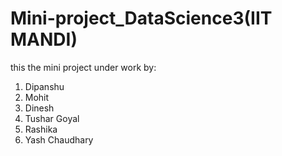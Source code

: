 # Mini-project_DataScience3(IIT MANDI)
this the mini project under work by:
1. Dipanshu
2. Mohit
3. Dinesh
4. Tushar Goyal
5. Rashika
6. Yash Chaudhary

